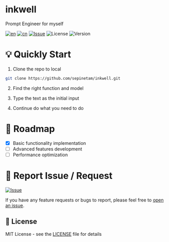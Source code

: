 # inkwell
Prompt Engineer for myself

[![en](https://img.shields.io/badge/lang-English-red.svg)](README.md)
[![cn](https://img.shields.io/badge/语言-中文-yellow.svg)](docs/README/README_zh.md)
[![Issue](https://img.shields.io/badge/Issue-report-green.svg)](https://github.com/sepinetam/inkwell/issues/new)
![License](https://img.shields.io/badge/license-MIT-blue.svg)
![Version](https://img.shields.io/badge/version-0.0.1-green.svg)

# 💡 Quickly Start
1. Clone the repo to local

```bash
git clone https://github.com/sepinetam/inkwell.git
```

2. Find the right function and model

3. Type the text as the initial input

4. Continue do what you need to do

# 🚀 Roadmap

- [x] Basic functionality implementation
- [ ] Advanced features development
- [ ] Performance optimization

# 🐛 Report Issue / Request
[![Issue](https://img.shields.io/badge/Issue-report-green.svg)](https://github.com/sepinetam/inkwell/issues/new)

If you have any feature requests or bugs to report, please feel free to [open an issue](https://github.com/sepinetam/inkwell/issues/new).

## 📄 License

MIT License - see the [LICENSE](LICENSE) file for details
